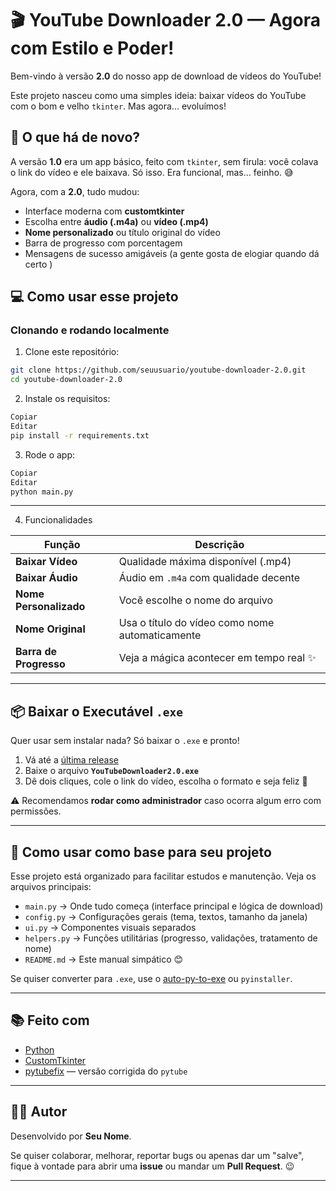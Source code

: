 # 🎬 YouTube Downloader 2.0 — Agora com Estilo e Poder!

Bem-vindo à versão **2.0** do nosso app de download de vídeos do YouTube! 

Este projeto nasceu como uma simples ideia: baixar vídeos do YouTube com o bom e velho `tkinter`. Mas agora... evoluímos!

## 🚀 O que há de novo?

A versão **1.0** era um app básico, feito com `tkinter`, sem firula: você colava o link do vídeo e ele baixava. Só isso. Era funcional, mas... feinho. 😅

Agora, com a **2.0**, tudo mudou:

- Interface moderna com **customtkinter**
- Escolha entre **áudio (.m4a)** ou **vídeo (.mp4)**
- **Nome personalizado** ou título original do vídeo
- Barra de progresso com porcentagem
- Mensagens de sucesso amigáveis (a gente gosta de elogiar quando dá certo )

## 💻 Como usar esse projeto

### Clonando e rodando localmente

1. Clone este repositório:
``` bash
git clone https://github.com/seuusuario/youtube-downloader-2.0.git
cd youtube-downloader-2.0
```

2. Instale os requisitos:

``` bash
Copiar
Editar
pip install -r requirements.txt
```

3. Rode o app:


```bash
Copiar
Editar
python main.py
```
---

4. Funcionalidades

| Função             | Descrição                                              |
|--------------------|--------------------------------------------------------|
| **Baixar Vídeo**       | Qualidade máxima disponível (.mp4)                     |
| **Baixar Áudio**       | Áudio em `.m4a` com qualidade decente                  |
| **Nome Personalizado** | Você escolhe o nome do arquivo                     |
| **Nome Original**      | Usa o título do vídeo como nome automaticamente        |
| **Barra de Progresso** | Veja a mágica acontecer em tempo real ✨          |

---

## 📦 Baixar o Executável `.exe`

Quer usar sem instalar nada? Só baixar o `.exe` e pronto!

1. Vá até a [última release](https://github.com/seu-usuario/seu-repositorio/releases)
2. Baixe o arquivo **`YouTubeDownloader2.0.exe`**
3. Dê dois cliques, cole o link do vídeo, escolha o formato e seja feliz 🎉

⚠️ Recomendamos **rodar como administrador** caso ocorra algum erro com permissões.

---

## 🧠 Como usar como base para seu projeto

Esse projeto está organizado para facilitar estudos e manutenção. Veja os arquivos principais:

- `main.py` → Onde tudo começa (interface principal e lógica de download)
- `config.py` → Configurações gerais (tema, textos, tamanho da janela)
- `ui.py` → Componentes visuais separados
- `helpers.py` → Funções utilitárias (progresso, validações, tratamento de nome)
- `README.md` → Este manual simpático 😊

Se quiser converter para `.exe`, use o [auto-py-to-exe](https://github.com/brentvollebregt/auto-py-to-exe) ou `pyinstaller`.

---

## 📚 Feito com

- [Python](https://www.python.org/)
- [CustomTkinter](https://github.com/TomSchimansky/CustomTkinter)
- [pytubefix](https://github.com/nficano/pytube) — versão corrigida do `pytube`

---

## 👨‍💻 Autor

Desenvolvido por **Seu Nome**.

Se quiser colaborar, melhorar, reportar bugs ou apenas dar um "salve", fique à vontade para abrir uma **issue** ou mandar um **Pull Request**. 😉

---
